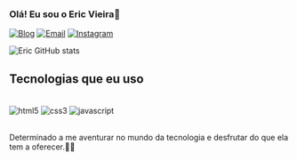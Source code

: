 
### Olá! Eu sou o Eric Vieira🫡

[![Blog](https://img.shields.io/badge/LinkedIn-0077B5?style=for-the-badge&logo=linkedin&logoColor=white)](https://www.linkedin.com/in/eric-vieiradv/)
[![Email](https://img.shields.io/badge/Gmail-D14836?style=for-the-badge&logo=gmail&logoColor=white
)](ericdesousa560@gmail.com)
[![Instagram](https://img.shields.io/badge/Instagram-E4405F?style=for-the-badge&logo=instagram&logoColor=white)](https://www.instagram.com/eriic.sv/)

![Eric GitHub stats](https://github-readme-stats.vercel.app/api?username=EricVieiraDev&show_icons=true&theme=radical)

## Tecnologias que eu uso

<div style="display: inline_block"><br/>
    <img align="center" alt="html5" src="https://img.shields.io/badge/HTML5-E34F26?style=for-the-badge&logo=html5&logoColor=white"/>
    <img align="center" alt="css3" src="https://img.shields.io/badge/CSS3-1572B6?style=for-the-badge&logo=css3&logoColor=white"/>
    <img align="center" alt="javascript" src="https://img.shields.io/badge/JavaScript-323330?style=for-the-badge&logo=javascript&logoColor=F7DF1E"/>
</div><br/>

Determinado a me aventurar no mundo da tecnologia e desfrutar do que ela tem a oferecer.👨‍💻
